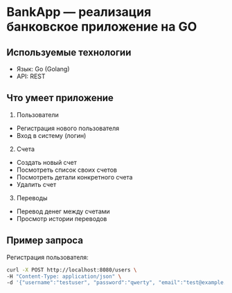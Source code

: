# BankApp — реализация банковское приложение на GO

## Используемые технологии

* Язык: Go (Golang)
* API: REST

## Что умеет приложение

1. Пользователи

* Регистрация нового пользователя
* Вход в систему (логин)

2. Счета

* Создать новый счет
* Посмотреть список своих счетов
* Посмотреть детали конкретного счета
* Удалить счет

3. Переводы

* Перевод денег между счетами
* Просмотр истории переводов

## Пример запроса

Регистрация пользователя:

```bash
curl -X POST http://localhost:8080/users \
-H "Content-Type: application/json" \
-d '{"username":"testuser", "password":"qwerty", "email":"test@example.com"}'
```


